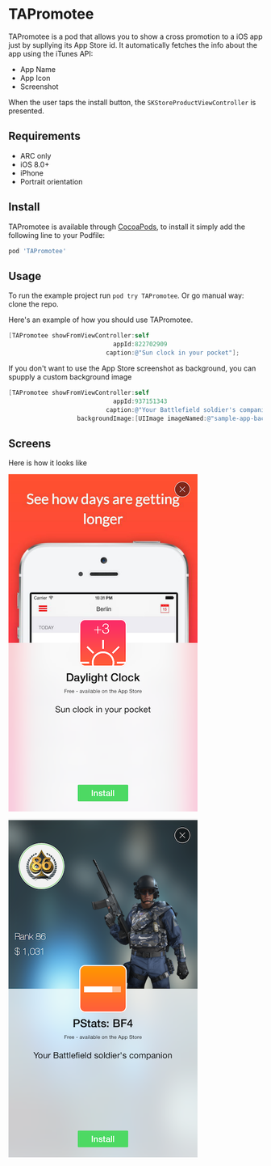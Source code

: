 # TAPromotee
TAPromotee is a pod that allows you to show a cross promotion to a iOS app just by supllying its App Store id. It automatically fetches the info about the app using the iTunes API:

- App Name
- App Icon
- Screenshot 

When the user taps the install button, the `SKStoreProductViewController` is presented.


## Requirements

- ARC only
- iOS 8.0+
- iPhone
- Portrait orientation

## Install

TAPromotee is available through [CocoaPods](http://cocoapods.org), to install
it simply add the following line to your Podfile:

```ruby
pod 'TAPromotee'
```

## Usage

To run the example project run `pod try TAPromotee`. Or go manual way: clone the repo.

Here's an example of how you should use TAPromotee. 

```objective-c
[TAPromotee showFromViewController:self
                             appId:822702909
                           caption:@"Sun clock in your pocket"];
```

If you don't want to use the App Store screenshot as background, you can spupply a custom background image

```objective-c
[TAPromotee showFromViewController:self
                             appId:937151343
                           caption:@"Your Battlefield soldier's companion"
                   backgroundImage:[UIImage imageNamed:@"sample-app-background"]];
```

## Screens

Here is how it looks like


![](Example/Screens/Screen1.png)

![](Example/Screens/Screen2.png)


